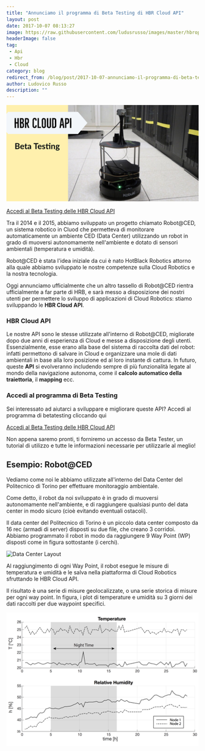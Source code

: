 ```yaml
---
title: "Annunciamo il programma di Beta Testing di HBR Cloud API"
layout: post
date: 2017-10-07 08:13:27
image: https://raw.githubusercontent.com/ludusrusso/images/master/hbropenapi/betasting.png
headerImage: false
tag: 
 - Api
 - Hbr
 - Cloud
category: blog
redirect_from: /blog/post/2017-10-07-annunciamo-il-programma-di-beta-testing-di-hbr-cloud-api
author: Ludovico Russo
description: ""
---
```


![Time Plot](https://raw.githubusercontent.com/ludusrusso/images/master/hbropenapi/betasting.png)

<a href="https://goo.gl/forms/p7bFtHkbPwUAAydY2?utm_source=openapi&utm_medium=form&utm_campaign=api&utm_content=dc" class="btn btn-lg btn-info"> Accedi al Beta Testing delle HBR Cloud API</a>

Tra il 2014 e il 2015, abbiamo sviluppato un progetto chiamato Robot@CED, un sistema robotico in Cluod che permetteva di monitorare automaticamente un ambiente CED (Data Center) utilizzando un robot in grado di muoversi autonomamente nell'ambiente e dotato di sensori ambientali (temperatura e umidità).

Robot@CED è stata l'idea iniziale da cui è nato HotBlack Robotics attorno alla quale abbiamo sviluppato le nostre competenze sulla Cloud Robotics e la nostra tecnologia.

Oggi annunciamo ufficialmente che un altro tassello di Robot@CED rientra ufficialmente a far parte di HRB, e sarà messo a disposizione dei nostri utenti per permettere lo sviluppo di applicazioni di Cloud Robotics: stiamo sviluppando le **HBR Cloud API**.

### HBR Cloud API

Le nostre API sono le stesse utilizzate all'interno di Robot@CED, migliorate dopo due anni di esperienza di Cloud e messe a disposizione degli utenti. Essenzialmente, esse erano alla base del sistema di raccolta dati del robot: infatti permettono di salvare in Cloud e organizzare una mole di dati ambientali in base alla loro posizione ed al loro instante di cattura. In futuro, queste **API** si evolveranno includendo sempre di più funzionalità legate al mondo della navigazione autonoma, come il **calcolo automatico della traiettoria**, il **mapping** ecc. 

### Accedi al programma di Beta Testing

Sei interessato ad aiutarci a sviluppare e migliorare queste API? Accedi al programma di betatesting cliccando qui

<a href="https://goo.gl/forms/p7bFtHkbPwUAAydY2?utm_source=openapi&utm_medium=form&utm_campaign=api&utm_content=dc" class="btn btn-lg btn-info"> Accedi al Beta Testing delle HBR Cloud API</a>

Non appena saremo pronti, ti forniremo un accesso da Beta Tester, un tutorial di utilizzo e tutte le informazioni necessarie per utilizzarle al meglio!

## Esempio: Robot@CED

Vediamo come noi le abbiamo utilizzate all'interno del Data Center del Politecnico di Torino per effettuare monitoraggio ambientale.

Come detto, il robot da noi sviluppato è in grado di muoversi autonomamente nell'ambiente, e di raggiungere qualsiasi punto del data center in modo sicuro (cioè evitando eventuali ostacoli).

Il data center del Politecnico di Torino è un piccolo data center composto da 16 rec (armadi di server) disposti su due file, che creano 3 corridoi. Abbiamo programmato il robot in modo da raggiungere 9 Way Point (WP) disposti come in figura sottostante (i cerchi).

![Data Center Layout](https://raw.githubusercontent.com/ludusrusso/images/master/hbropenapi/dclayout.png)

Al raggiungimento di ogni Way Point, il robot esegue le misure di temperatura e umidità e le salva nella piattaforma di Cloud Robotics sfruttando le HBR Cloud API.

Il risultato è una serie di misure geolocalizzate, o una serie storica di misure per ogni way point. In figura, i plot di temperature e umidità su 3 giorni dei dati raccolti per due waypoint specifici.

![Time Plot](https://raw.githubusercontent.com/ludusrusso/images/master/hbropenapi/plot.png)

